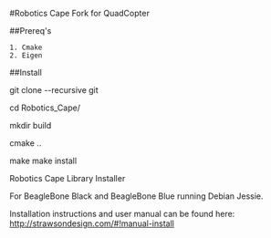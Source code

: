 #Robotics Cape Fork for QuadCopter

##Prereq's

	1. Cmake
	2. Eigen

##Install

git clone --recursive git

cd Robotics_Cape/

mkdir build

cmake ..

make
make install

Robotics Cape Library Installer 

For BeagleBone Black and BeagleBone Blue running Debian Jessie.

Installation instructions and user manual can be found here:
http://strawsondesign.com/#!manual-install







